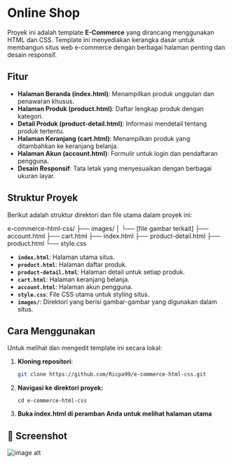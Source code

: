 # Online Shop

Proyek ini adalah template **E-Commerce** yang dirancang menggunakan HTML dan CSS. Template ini menyediakan kerangka dasar untuk membangun situs web e-commerce dengan berbagai halaman penting dan desain responsif.

## Fitur

- **Halaman Beranda (index.html)**: Menampilkan produk unggulan dan penawaran khusus.
- **Halaman Produk (product.html)**: Daftar lengkap produk dengan kategori.
- **Detail Produk (product-detail.html)**: Informasi mendetail tentang produk tertentu.
- **Halaman Keranjang (cart.html)**: Menampilkan produk yang ditambahkan ke keranjang belanja.
- **Halaman Akun (account.html)**: Formulir untuk login dan pendaftaran pengguna.
- **Desain Responsif**: Tata letak yang menyesuaikan dengan berbagai ukuran layar.

## Struktur Proyek

Berikut adalah struktur direktori dan file utama dalam proyek ini:

e-commerce-html-css/ ├── images/ │ └── [file gambar terkait] ├── account.html ├── cart.html ├── index.html ├── product-detail.html ├── product.html └── style.css


- **`index.html`**: Halaman utama situs.
- **`product.html`**: Halaman daftar produk.
- **`product-detail.html`**: Halaman detail untuk setiap produk.
- **`cart.html`**: Halaman keranjang belanja.
- **`account.html`**: Halaman akun pengguna.
- **`style.css`**: File CSS utama untuk styling situs.
- **`images/`**: Direktori yang berisi gambar-gambar yang digunakan dalam situs.

## Cara Menggunakan

Untuk melihat dan mengedit template ini secara lokal:

1. **Kloning repositori**:

   ```bash
   git clone https://github.com/Ricpa99/e-commerce-html-css.git
    ```
2. **Navigasi ke direktori proyek:**
    ```
    cd e-commerce-html-css
    ```
    
3. **Buka index.html di peramban Anda untuk melihat halaman utama**

## 📸 Screenshot
![image alt](https://github.com/Ricpa99/e-commerce-html-css/blob/4a0f415fe91362772bb7b372a03a5082b77105e7/halaman/Home_product.png)
